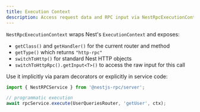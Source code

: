 ```yaml
---
title: Execution Context
description: Access request data and RPC input via NestRpcExecutionContext
---
```


`NestRpcExecutionContext` wraps Nest's `ExecutionContext` and exposes:

- `getClass()` and `getHandler()` for the current router and method
- `getType()` which returns `"http-rpc"`
- `switchToHttp()` for standard Nest HTTP objects
- `switchToHttpRpc().getInput<T>()` to access the raw input for this call

Use it implicitly via param decorators or explicitly in service code:

```ts
import { NestRPCService } from '@nestjs-rpc/server';

// programmatic execution
await rpcService.execute(UserQueriesRouter, 'getUser', ctx);
```

